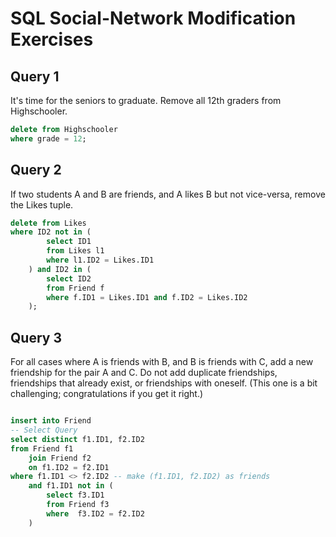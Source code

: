 # SQL Social-Network Modification Exercises

## Query 1

It's time for the seniors to graduate. Remove all 12th graders from Highschooler.

```sql
delete from Highschooler
where grade = 12;
```

## Query 2

If two students A and B are friends, and A likes B but not vice-versa, remove the Likes tuple.

```sql
delete from Likes
where ID2 not in (
        select ID1
        from Likes l1
        where l1.ID2 = Likes.ID1
    ) and ID2 in (
        select ID2
        from Friend f
        where f.ID1 = Likes.ID1 and f.ID2 = Likes.ID2
    );
```

## Query 3

For all cases where A is friends with B, and B is friends with C, add a new friendship for the pair A and C. Do not add duplicate friendships, friendships that already exist, or friendships with oneself. (This one is a bit challenging; congratulations if you get it right.)

```sql

insert into Friend
-- Select Query
select distinct f1.ID1, f2.ID2
from Friend f1
    join Friend f2
    on f1.ID2 = f2.ID1
where f1.ID1 <> f2.ID2 -- make (f1.ID1, f2.ID2) as friends
    and f1.ID1 not in (
        select f3.ID1
        from Friend f3
        where  f3.ID2 = f2.ID2
    )
```
